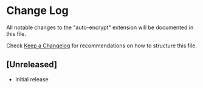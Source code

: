 # Change Log
All notable changes to the "auto-encrypt" extension will be documented in this file.

Check [Keep a Changelog](http://keepachangelog.com/) for recommendations on how to structure this file.

## [Unreleased]
- Initial release
